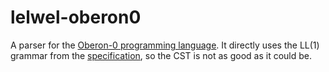 # lelwel-oberon0
A parser for the [Oberon-0 programming language](https://en.wikipedia.org/wiki/PL/0#Oberon-0).
It directly uses the LL(1) grammar from the [specification](https://people.inf.ethz.ch/wirth/CompilerConstruction/), so the CST is not as good as it could be.
